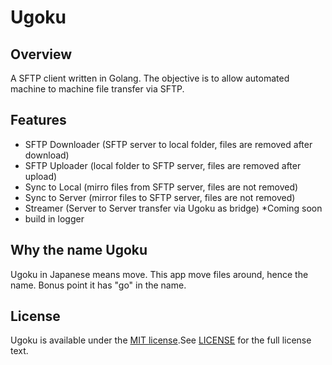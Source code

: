 # Ugoku

## Overview

A SFTP client written in Golang. The objective is to allow automated machine to machine file transfer via SFTP.

## Features

- SFTP Downloader (SFTP server to local folder, files are removed after download)
- SFTP Uploader (local folder to SFTP server, files are removed after upload)
- Sync to Local (mirro files from SFTP server, files are not removed)
- Sync to Server (mirror files to SFTP server, files are not removed)
- Streamer (Server to Server transfer via Ugoku as bridge) *Coming soon
- build in logger

## Why the name Ugoku

Ugoku in Japanese means move. This app move files around, hence the name. Bonus point it has "go" in the name.

## License

Ugoku is available under the
[MIT license](https://opensource.org/licenses/MIT).See
[LICENSE](https://github.com/iambighead/ugoku/blob/HEAD/LICENSE) for the full
license text.